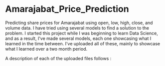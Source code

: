 # Amarajabat_Price_Prediction
Predicting share prices for Amarajabat using open, low, high, close, and volume data.
I have tried using several models to find a solution to the problem. I started this project
while I was beginning to learn Data Science, and as a result, I've made several models, each one
showcasing what I learned in the time between. I've uploaded all of these, mainly to showcase what
I learned over a two month period. 

A description of each of the uploaded files follows :
